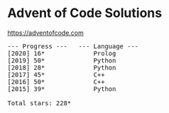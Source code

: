 # Advent of Code Solutions

https://adventofcode.com

<pre>
--- Progress ---   --- Language ---
[2020] 16*             Prolog
[2019] 50*             Python
[2018] 28*             Python
[2017] 45*             C++
[2016] 50*             C++
[2015] 39*             Python

Total stars: 228*
</pre>
